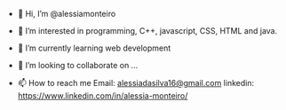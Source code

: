 - 👋 Hi, I’m @alessiamonteiro
- 👀 I’m interested in programming, C++, javascript, CSS, HTML and java. 
- 🌱 I’m currently learning web development
- 💞️ I’m looking to collaborate on ...

- 📫 How to reach me 
Email: alessiadasilva16@gmail.com
linkedin: https://www.linkedin.com/in/alessia-monteiro/

<!---
alessiamonteiro/alessiamonteiro is a ✨ special ✨ repository because its `README.md` (this file) appears on your GitHub profile.
You can click the Preview link to take a look at your changes.
--->
